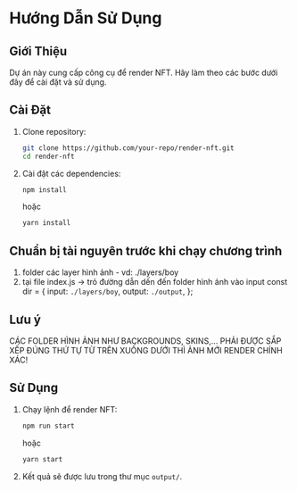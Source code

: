 # Hướng Dẫn Sử Dụng

## Giới Thiệu
Dự án này cung cấp công cụ để render NFT. Hãy làm theo các bước dưới đây để cài đặt và sử dụng.

## Cài Đặt
1. Clone repository:
    ```bash
    git clone https://github.com/your-repo/render-nft.git
    cd render-nft
    ```

2. Cài đặt các dependencies:
    ```bash
    npm install
    ```
    hoặc
    ```bash
    yarn install
    ```

## Chuẩn bị tài nguyên trước khi chạy chương trình
1.  folder các layer hình ảnh - vd: ./layers/boy
2.  tại file index.js -> trỏ đường dẫn dến đến folder hình ảnh vào input
    const dir = {
        input: `./layers/boy`,
        output: `./output`,
    };

## Lưu ý
CÁC FOLDER HÌNH ẢNH NHƯ BACKGROUNDS, SKINS,... PHẢI ĐƯỢC SẮP XẾP ĐÚNG THỨ TỰ TỪ TRÊN XUỐNG DƯỚI
THÌ ẢNH MỚI RENDER CHÍNH XÁC!


## Sử Dụng
1. Chạy lệnh để render NFT:
    ```bash
    npm run start
    ```
    hoặc
    ```bash
    yarn start
    ```

2. Kết quả sẽ được lưu trong thư mục `output/`.

